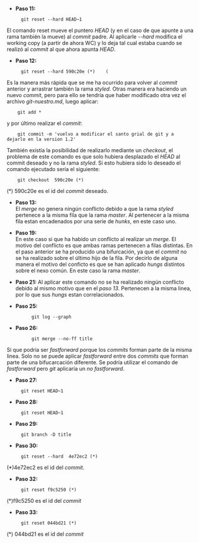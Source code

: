 * __Paso 11:__
	
		git reset --hard HEAD~1 
El comando reset mueve el puntero *HEAD* (y en el caso de que apunte a una rama también la mueve) al *commit* padre. Al aplicarle *--hard* modifica el working copy (a partir de ahora WC) y lo deja tal cual estaba cuando se realizó al *commit* al que ahora apunta *HEAD*.
	
* __Paso 12:__

		git reset --hard 590c20e (*)	(	
Es la manera más rápida que se me ha ocurrido para volver al *commit* anterior y arrastrar también la rama *styled*. 
Otras manera era haciendo un nuevo *commit*, pero para ello se tendría que haber modificado otra vez el archivo *git-nuestro.md*, luego aplicar:
	
		git add *
y por último realizar el *commit*:
		
		git commit -m 'vuelvo a modificar el santo grial de git y a dejarlo en la version 1.2'
También existía la posibilidad de realizarlo mediante un *checkout*, el problema de este comando es que solo hubiera desplazado el *HEAD* al commit deseado y no la rama *styled*. Si esto hubiera sido lo deseado el comando ejecutado sería el siguiente:
	
		git checkout  590c20e (*)
(*) 590c20e es el id del *commit* deseado.

* __Paso 13:__						
	El *merge* no genera ningún conflicto debido a que la rama *styled* pertenece a la misma fila que la rama *master*. Al pertenecer a la misma fila estan encadenados por una serie de *hunks*, en este caso uno. 

* __Paso 19:__			
En este caso si que ha habido un conflicto al realizar un *merge*. El motivo del conflicto es que ambas ramas pertenecen a filas distintas. En el paso anterior se ha producido una bifurcación, ya que el *commit* no se ha realizado sobre el último hijo de la fila. Por decirlo de alguna manera el motivo del conficto es que se han aplicado *hungs* distintos sobre el nexo común. En este caso la rama *master*.                          
* __Paso 21:__
Al aplicar este comando no se ha realizado ningún conflicto debido al mismo motivo que en el *paso 13*. Pertenecen a la misma linea, por lo que sus *hungs* estan correlacionados.
* __Paso 25:__

			git log --graph	
					
* __Paso 26:__

			git merge --no-ff title
Si que podria ser *fastforward* porque los *commits* forman parte de la misma linea. Solo no se puede aplicar *fastforward* entre dos *commits* que forman parte de una bifucarcación diferente. Se podría utilizar el comando de *fastforward* pero *git* aplicaría un *no fastforward*. 

* __Paso 27:__

		git reset HEAD~1
		
* __Paso 28:__

		git reset HEAD~1

* __Paso 29:__

		git branch -D title
		
* __Paso 30:__

		git reset --hard  4e72ec2 (*)
(*)4e72ec2 es el id del *commit*.

* __Paso 32:__

		git reset f9c5250 (*)
(*)f9c5250 es el id del *commit*


* __Paso 33:__

		git reset 044bd21 (*)
(*) 044bd21 es el id del *commit*		
		
